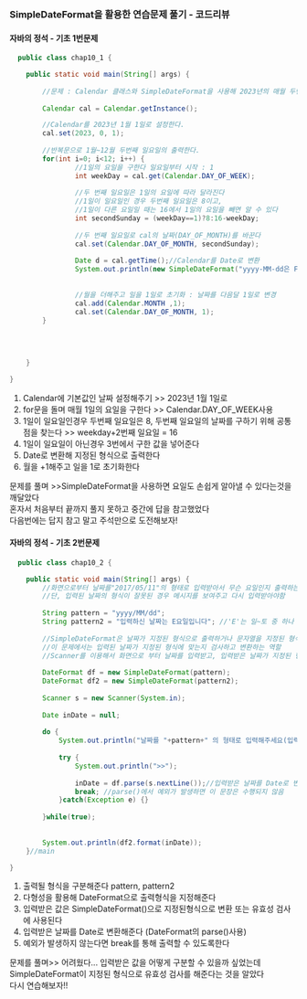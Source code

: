 ### SimpleDateFormat을 활용한 연습문제 풀기 - 코드리뷰

#### 자바의 정석 - 기초 1번문제
```java
  public class chap10_1 {

	public static void main(String[] args) {
		
		//문제 : Calendar 클래스와 SimpleDateFormat을 사용해 2023년의 매월 두번째 일요일의 날짜 출력하기
		
		Calendar cal = Calendar.getInstance();

		//Calendar를 2023년 1월 1일로 설정한다.
		cal.set(2023, 0, 1);
		
		//반복문으로 1월~12월 두번째 일요일의 출력한다.
		for(int i=0; i<12; i++) {
				//1일의 요일을 구한다 일요일부터 시작 : 1
				int weekDay = cal.get(Calendar.DAY_OF_WEEK);
				
				//두 번째 일요일은 1일의 요일에 따라 달라진다
				//1일이 일요일인 경우 두번째 일요일은 8이고, 
				//1일이 다른 요일일 때는 16에서 1일의 요일을 빼면 알 수 있다
				int secondSunday = (weekDay==1)?8:16-weekDay;
				
				//두 번째 일요일로 cal의 날짜(DAY_OF_MONTH)를 바꾼다
				cal.set(Calendar.DAY_OF_MONTH, secondSunday);
				
				Date d = cal.getTime();//Calendar를 Date로 변환
				System.out.println(new SimpleDateFormat("yyyy-MM-dd은 F번째 E요일 입니다").format(d));
				
				
				//월을 더해주고 일을 1일로 초기화 : 날짜를 다음달 1일로 변경
				cal.add(Calendar.MONTH ,1);
				cal.set(Calendar.DAY_OF_MONTH, 1);
		}
		
		 
		 
		
	}

}

```
1. Calendar에 기본값인 날짜 설정해주기 >> 2023년 1월 1일로
2. for문을 돌며 매월 1일의 요일을 구한다 >> Calendar.DAY_OF_WEEK사용
3. 1일이 일요일인경우 두번째 일요일은 8, 두번째 일요일의 날짜를 구하기 위해 공통점을 찾는다 >>  weekday+2번째 일요일 = 16
4. 1일이 일요일이 아닌경우 3번에서 구한 값을 넣어준다
5. Date로 변환해 지정된 형식으로 출력한다
6. 월을 +1해주고 일을 1로 초기화한다

문제를 풀며 >>SimpleDateFormat을 사용하면 요일도 손쉽게 알아낼 수 있다는것을 깨달았다<br>
혼자서 처음부터 끝까지 풀지 못하고 중간에 답을 참고했었다<br>
다음번에는 답지 참고 말고 주석만으로 도전해보자!



#### 자바의 정석 - 기초 2번문제
```java
  public class chap10_2 {

	public static void main(String[] args) {
		//화면으로부터 날짜를"2017/05/11"의 형태로 입력받아서 무슨 요일인지 출력하는 프로그램 작성
		//단, 입력된 날짜의 형식이 잘못된 경우 메시지를 보여주고 다시 입력받아야함
		
		String pattern = "yyyy/MM/dd";
		String pattern2 = "입력하신 날짜는 E요일입니다"; //'E'는 일~토 중 하나
		
		//SimpleDateFormat은 날짜가 지정된 형식으로 출력하거나 문자열을 지정된 형식으로 변환 또는 유효성 검사에 사용할 수 있다
		//이 문제에서는 입력된 날짜가 지정된 형식에 맞는지 검사하고 변환하는 역할
		//Scanner를 이용해서 화면으로 부터 날짜를 입력받고, 입력받은 날짜가 지정된 형식과 다르면 parse()에서 ParseException발생
		
		DateFormat df = new SimpleDateFormat(pattern);
		DateFormat df2 = new SimpleDateFormat(pattern2);
		
		Scanner s = new Scanner(System.in);
		
		Date inDate = null; 
		
		do {
			System.out.println("날짜를 "+pattern+" 의 형태로 입력해주세요(입력예 : 2017/05/14)");
			
			try {
				System.out.println(">>");
				
				inDate = df.parse(s.nextLine());//입력받은 날짜를 Date로 변환, parse()는 DateFormat에 있는 메소드
				break; //parse()에서 예외가 발생하면 이 문장은 수행되지 않음
			}catch(Exception e) {}
			
		}while(true);
		
		
		System.out.println(df2.format(inDate));
	}//main

}

```
1. 출력될 형식을 구분해준다 pattern, pattern2
2. 다형성을 활용해 DateFormat으로 출력형식을 지정해준다
3. 입력받은 값은 SimpleDateFormat()으로 지정된형식으로 변환 또는 유효성 검사에 사용된다
4. 입력받은 날짜를 Date로 변환해준다 (DateFormat의 parse()사용)                                                    
5. 예외가 발생하지 않는다면 break를 통해 출력할 수 있도록한다

문제를 풀며>> 어려웠다... 입력받은 값을 어떻게 구분할 수 있을까 싶었는데 SimpleDateFormat이 지정된 형식으로 유효성 검사를 해준다는 것을 알았다<br>
다시 연습해보자!!



